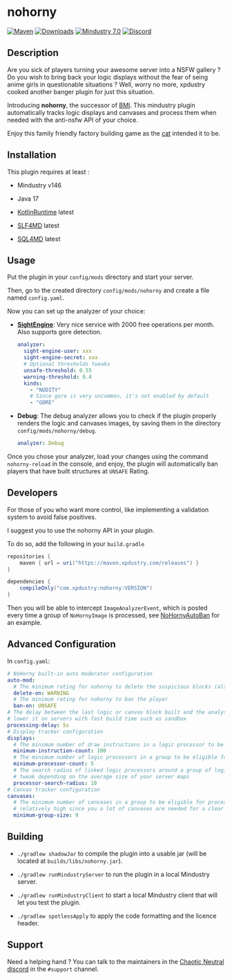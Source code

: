 # nohorny

[![Maven](https://maven.xpdustry.com/api/badge/latest/releases/com/xpdustry/nohorny?color=008080&name=nohorny&prefix=v)](https://maven.xpdustry.com/#/releases/com/xpdustry/nohorny)
[![Downloads](https://img.shields.io/github/downloads/xpdustry/nohorny/total?color=008080)](https://github.com/xpdustry/nohorny/releases)
[![Mindustry 7.0](https://img.shields.io/badge/Mindustry-7.0-008080)](https://github.com/Anuken/Mindustry/releases)
[![Discord](https://img.shields.io/discord/519293558599974912?color=008080&label=Discord)](https://discord.xpdustry.com)

## Description

Are you sick of players turning your awesome server into a NSFW gallery ?
Do you wish to bring back your logic displays without the fear of seing anime girls in questionable situations ?
Well, worry no more, xpdustry cooked another banger plugin for just this situation.

Introducing **nohorny**, the successor of [BMI](https://github.com/L0615T1C5-216AC-9437/BannedMindustryImage).
This mindustry plugin automatically tracks logic displays and canvases and process them when needed 
with the anti-nsfw API of your choice.

Enjoy this family friendly factory building game as the [cat](https://github.com/Anuken) intended it to be.

## Installation

This plugin requires at least :

- Mindustry v146

- Java 17

- [KotlinRuntime](https://github.com/xpdustry/kotlin-runtime) latest

- [SLF4MD](https://github.com/xpdustry/slf4md) latest

- [SQL4MD](https://github.com/xpdustry/sql4md) latest

## Usage

Put the plugin in your `config/mods` directory and start your server.

Then, go to the created directory `config/mods/nohorny` and create a file named `config.yaml`.

Now you can set up the analyzer of your choice:

- **[SightEngine](https://sightengine.com/)**: Very nice service with 2000 free operations per month. Also supports gore detection.
 
  ```yaml
  analyzer:
    sight-engine-user: xxx
    sight-engine-secret: xxx
    # Optional thresholds tweaks
    unsafe-threshold: 0.55
    warning-threshold: 0.4
    kinds:
      - "NUDITY"
      # Since gore is very uncommon, it's not enabled by default
      - "GORE"
  ```

- **Debug**: The debug analyzer allows you to check if the plugin properly renders the logic and canvases images,
  by saving them in the directory `config/mods/nohorny/debug`.

  ```yaml
  analyzer: Debug
  ```
  
Once you chose your analyzer, load your changes using the command `nohorny-reload` in the console, and enjoy,
the plugin will automatically ban players that have built structures at `UNSAFE` Rating.

## Developers

For those of you who want more control, like implementing a validation system to avoid false positives.

I suggest you to use the nohorny API in your plugin.

To do so, add the following in your `build.gradle`

```gradle
repositories {
    maven { url = uri("https://maven.xpdustry.com/releases") }
}

dependencies {
    compileOnly("com.xpdustry:nohorny:VERSION")
}
```

Then you will be able to intercept `ImageAnalyzerEvent`, which is posted every time a group of `NoHornyImage` is processed,
see [NoHornyAutoBan](src/main/kotlin/com/xpdustry/nohorny/NoHornyAutoBan.kt) for an example.

## Advanced Configuration

In `config.yaml`:

```yaml
# NoHorny built-in auto moderator configuration
auto-mod:
  # The minimum rating for nohorny to delete the suspicious blocks (also refunding the player's team)
  delete-on: WARNING
  # The minimum rating for nohorny to ban the player
  ban-on: UNSAFE
# The delay between the last logic or canvas block built and the analysis step,
# lower it on servers with fast build time such as sandbox
processing-delay: 5s
# Display tracker configuration
displays:
  # The minimum number of draw instructions in a logic processor to be part of a group
  minimum-instruction-count: 100
  # The minimum number of logic processors in a group to be eligible for processing
  minimum-processor-count: 5
  # The search radius of linked logic processors around a group of logic displays,
  # tweak depending on the average size of your server maps
  processor-search-radius: 10
# Canvas tracker configuration
canvases:
  # The minimum number of canvases in a group to be eligible for processing,
  # relatively high since you a lot of canvases are needed for a clear picture
  minimum-group-size: 9
```

## Building

- `./gradlew shadowJar` to compile the plugin into a usable jar (will be located at `builds/libs/nohorny.jar`).

- `./gradlew runMindustryServer` to run the plugin in a local Mindustry server.

- `./gradlew runMindustryClient` to start a local Mindustry client that will let you test the plugin.

- `./gradlew spotlessApply` to apply the code formatting and the licence header.

## Support

Need a helping hand ? You can talk to the maintainers in the [Chaotic Neutral discord](https://discord.xpdustry.com) in
the `#support` channel.
